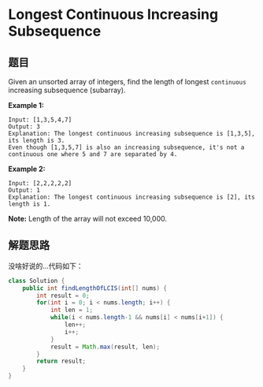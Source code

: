 # Longest Continuous Increasing Subsequence

## 题目

Given an unsorted array of integers, find the length of longest `continuous` increasing subsequence (subarray).

**Example 1:**

```
Input: [1,3,5,4,7]
Output: 3
Explanation: The longest continuous increasing subsequence is [1,3,5], its length is 3. 
Even though [1,3,5,7] is also an increasing subsequence, it's not a continuous one where 5 and 7 are separated by 4. 
```

**Example 2:**

```
Input: [2,2,2,2,2]
Output: 1
Explanation: The longest continuous increasing subsequence is [2], its length is 1. 
```

**Note:** Length of the array will not exceed 10,000.

## 解题思路

没啥好说的...代码如下：

```java
class Solution {
    public int findLengthOfLCIS(int[] nums) {
        int result = 0;
        for(int i = 0; i < nums.length; i++) {
            int len = 1;
            while(i < nums.length-1 && nums[i] < nums[i+1]) {
                len++;
                i++;
            }
            result = Math.max(result, len);
        }
        return result;
    }
}
```